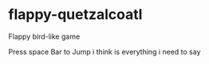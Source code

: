 # flappy-quetzalcoatl
Flappy bird-like game 

Press space Bar to Jump
i think is everything i need to say
